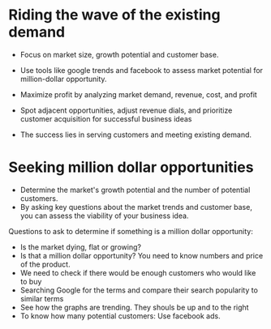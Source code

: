

# Riding the wave of the existing demand

* Focus on market size, growth potential and customer base. 
* Use tools like google trends and facebook to assess market potential for million-dollar opportunity. 
* Maximize profit by analyzing market demand, revenue, cost, and profit
* Spot adjacent opportunities, adjust revenue dials, and prioritize customer acquisition for successful business ideas

* The success lies in serving customers and meeting existing demand. 


# Seeking million dollar opportunities
* Determine the market's growth potential and the number of potential customers.
* By asking key questions about the market trends and customer base, you can assess the viability of your business idea.

Questions to ask to determine if something is a million dollar opportunity:
* Is the market dying, flat or growing?
* Is that a million dollar opportunity? You need to know numbers and price of the product. 
* We need to check if there would be enough customers who would like to buy
* Searching Google for the terms and compare their search popularity to similar terms
* See how the graphs are trending. They shouls be up and to the right
* To know how many potential customers: Use facebook ads. 